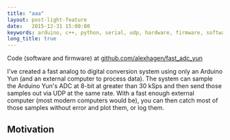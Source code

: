 ```yaml
---
title: "aaa"
layout: post-light-feature
date:   2015-12-31 15:00:00
keywords: arduino, c++, python, serial, udp, hardware, firmware, software
long_title: true
---
```


Code (software and firmware) at
[github.com/alexhagen/fast_adc_yun](http://github.com/alexhagen/fast_adc_yun)

I've created a fast analog to digital conversion system using only an Arduino
Yun (and an external computer to process data).  The system can sample the
Arduino Yun's ADC at 8-bit at greater than 30 kSps and then send those samples
out via UDP at the same rate.  With a fast enough external computer (most modern
computers would be), you can then catch most of those samples without error and
plot them, or log them.

## Motivation
